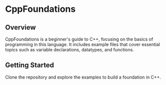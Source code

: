 # CppFoundations

## Overview
CppFoundations is a beginner's guide to C++, focusing on the basics of programming in this language. It includes example files that cover essential topics such as variable declarations, datatypes, and functions.

## Getting Started
Clone the repository and explore the examples to build a foundation in C++.
